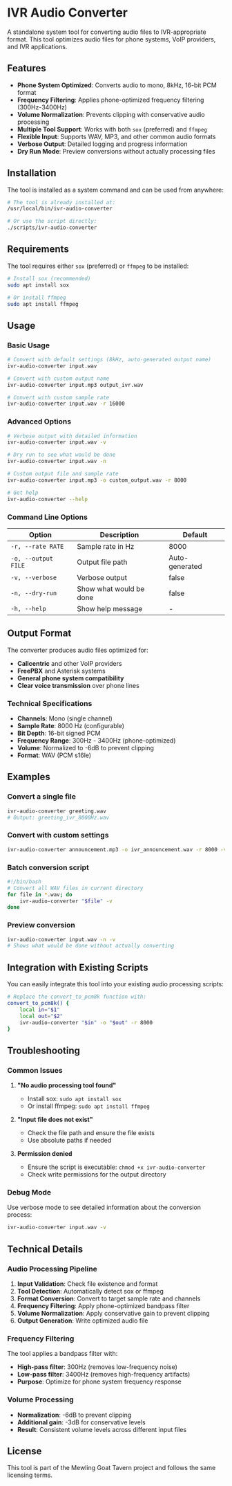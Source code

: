 # IVR Audio Converter

A standalone system tool for converting audio files to IVR-appropriate format. This tool optimizes audio files for phone systems, VoIP providers, and IVR applications.

## Features

- **Phone System Optimized**: Converts audio to mono, 8kHz, 16-bit PCM format
- **Frequency Filtering**: Applies phone-optimized frequency filtering (300Hz-3400Hz)
- **Volume Normalization**: Prevents clipping with conservative audio processing
- **Multiple Tool Support**: Works with both `sox` (preferred) and `ffmpeg`
- **Flexible Input**: Supports WAV, MP3, and other common audio formats
- **Verbose Output**: Detailed logging and progress information
- **Dry Run Mode**: Preview conversions without actually processing files

## Installation

The tool is installed as a system command and can be used from anywhere:

```bash
# The tool is already installed at:
/usr/local/bin/ivr-audio-converter

# Or use the script directly:
./scripts/ivr-audio-converter
```

## Requirements

The tool requires either `sox` (preferred) or `ffmpeg` to be installed:

```bash
# Install sox (recommended)
sudo apt install sox

# Or install ffmpeg
sudo apt install ffmpeg
```

## Usage

### Basic Usage

```bash
# Convert with default settings (8kHz, auto-generated output name)
ivr-audio-converter input.wav

# Convert with custom output name
ivr-audio-converter input.mp3 output_ivr.wav

# Convert with custom sample rate
ivr-audio-converter input.wav -r 16000
```

### Advanced Options

```bash
# Verbose output with detailed information
ivr-audio-converter input.wav -v

# Dry run to see what would be done
ivr-audio-converter input.wav -n

# Custom output file and sample rate
ivr-audio-converter input.mp3 -o custom_output.wav -r 8000

# Get help
ivr-audio-converter --help
```

### Command Line Options

| Option              | Description             | Default        |
| ------------------- | ----------------------- | -------------- |
| `-r, --rate RATE`   | Sample rate in Hz       | 8000           |
| `-o, --output FILE` | Output file path        | Auto-generated |
| `-v, --verbose`     | Verbose output          | false          |
| `-n, --dry-run`     | Show what would be done | false          |
| `-h, --help`        | Show help message       | -              |

## Output Format

The converter produces audio files optimized for:

- **Callcentric** and other VoIP providers
- **FreePBX** and Asterisk systems
- **General phone system compatibility**
- **Clear voice transmission** over phone lines

### Technical Specifications

- **Channels**: Mono (single channel)
- **Sample Rate**: 8000 Hz (configurable)
- **Bit Depth**: 16-bit signed PCM
- **Frequency Range**: 300Hz - 3400Hz (phone-optimized)
- **Volume**: Normalized to -6dB to prevent clipping
- **Format**: WAV (PCM s16le)

## Examples

### Convert a single file

```bash
ivr-audio-converter greeting.wav
# Output: greeting_ivr_8000Hz.wav
```

### Convert with custom settings

```bash
ivr-audio-converter announcement.mp3 -o ivr_announcement.wav -r 8000 -v
```

### Batch conversion script

```bash
#!/bin/bash
# Convert all WAV files in current directory
for file in *.wav; do
    ivr-audio-converter "$file" -v
done
```

### Preview conversion

```bash
ivr-audio-converter input.wav -n -v
# Shows what would be done without actually converting
```

## Integration with Existing Scripts

You can easily integrate this tool into your existing audio processing scripts:

```bash
# Replace the convert_to_pcm8k function with:
convert_to_pcm8k() {
    local in="$1"
    local out="$2"
    ivr-audio-converter "$in" -o "$out" -r 8000
}
```

## Troubleshooting

### Common Issues

1. **"No audio processing tool found"**
   - Install sox: `sudo apt install sox`
   - Or install ffmpeg: `sudo apt install ffmpeg`

2. **"Input file does not exist"**
   - Check the file path and ensure the file exists
   - Use absolute paths if needed

3. **Permission denied**
   - Ensure the script is executable: `chmod +x ivr-audio-converter`
   - Check write permissions for the output directory

### Debug Mode

Use verbose mode to see detailed information about the conversion process:

```bash
ivr-audio-converter input.wav -v
```

## Technical Details

### Audio Processing Pipeline

1. **Input Validation**: Check file existence and format
2. **Tool Detection**: Automatically detect sox or ffmpeg
3. **Format Conversion**: Convert to target sample rate and channels
4. **Frequency Filtering**: Apply phone-optimized bandpass filter
5. **Volume Normalization**: Apply conservative gain to prevent clipping
6. **Output Generation**: Write optimized audio file

### Frequency Filtering

The tool applies a bandpass filter with:

- **High-pass filter**: 300Hz (removes low-frequency noise)
- **Low-pass filter**: 3400Hz (removes high-frequency artifacts)
- **Purpose**: Optimize for phone system frequency response

### Volume Processing

- **Normalization**: -6dB to prevent clipping
- **Additional gain**: -3dB for conservative levels
- **Result**: Consistent volume levels across different input files

## License

This tool is part of the Mewling Goat Tavern project and follows the same licensing terms.
